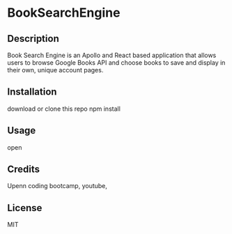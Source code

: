 # BookSearchEngine

## Description
Book Search Engine is an Apollo and React based application that allows users to browse Google Books API and choose books to save and display in their own, unique account pages.
## Installation
download or clone this repo
npm install

## Usage
open
## Credits

Upenn coding bootcamp, youtube, 

## License
MIT